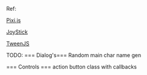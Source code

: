 Ref:

[Pixi.js](https://pixijs.download/v8.1.1/pixi.min.js)

[JoyStick](https://github.com/bobboteck/JoyStick)

[TweenJS](https://createjs.com/tweenjs)

TODO:
=== Dialog's===
Random main char name gen

=== Controls ===
action button class with callbacks
